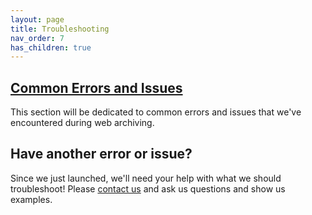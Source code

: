 ```yaml
---
layout: page
title: Troubleshooting
nav_order: 7
has_children: true
---
```


## [Common Errors and Issues](troubleshooting/errors)
This section will be dedicated to common errors and issues that we've encountered during web archiving.


## Have another error or issue?
Since we just launched, we'll need your help with what we should troubleshoot! Please [contact us](contact) and ask us questions and show us examples.
